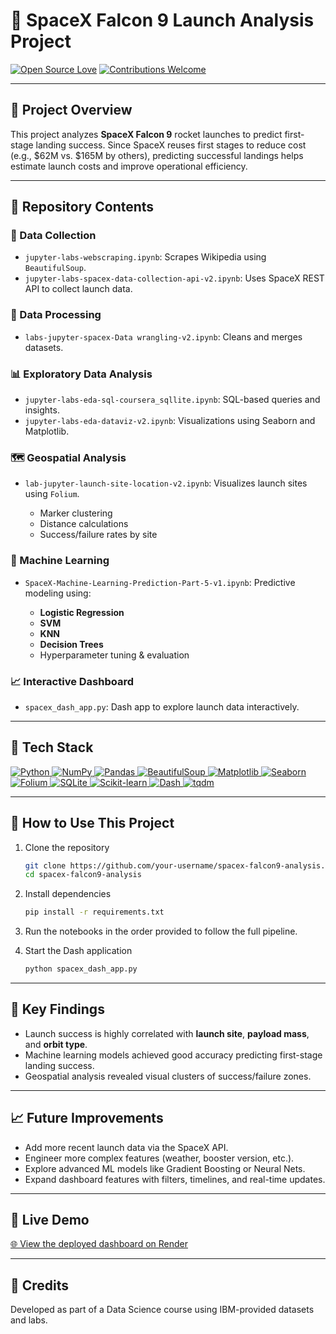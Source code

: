 # 🚀 SpaceX Falcon 9 Launch Analysis Project

[![Open Source Love](https://badges.frapsoft.com/os/v1/open-source.svg?v=103)](#)
[![Contributions Welcome](https://img.shields.io/badge/contributions-welcome-brightgreen.svg?style=flat\&label=Contributions\&colorA=red\&colorB=black)](#)

---

## 📖 Project Overview

This project analyzes **SpaceX Falcon 9** rocket launches to predict first-stage landing success. Since SpaceX reuses first stages to reduce cost (e.g., \$62M vs. \$165M by others), predicting successful landings helps estimate launch costs and improve operational efficiency.

---

## 📁 Repository Contents

### 📡 Data Collection

* `jupyter-labs-webscraping.ipynb`: Scrapes Wikipedia using `BeautifulSoup`.
* `jupyter-labs-spacex-data-collection-api-v2.ipynb`: Uses SpaceX REST API to collect launch data.

### 🧹 Data Processing

* `labs-jupyter-spacex-Data wrangling-v2.ipynb`: Cleans and merges datasets.

### 📊 Exploratory Data Analysis

* `jupyter-labs-eda-sql-coursera_sqllite.ipynb`: SQL-based queries and insights.
* `jupyter-labs-eda-dataviz-v2.ipynb`: Visualizations using Seaborn and Matplotlib.

### 🗺️ Geospatial Analysis

* `lab-jupyter-launch-site-location-v2.ipynb`: Visualizes launch sites using `Folium`.

  * Marker clustering
  * Distance calculations
  * Success/failure rates by site

### 🤖 Machine Learning

* `SpaceX-Machine-Learning-Prediction-Part-5-v1.ipynb`: Predictive modeling using:

  * **Logistic Regression**
  * **SVM**
  * **KNN**
  * **Decision Trees**
  * Hyperparameter tuning & evaluation

### 📈 Interactive Dashboard

* `spacex_dash_app.py`: Dash app to explore launch data interactively.

---

## 🔧 Tech Stack

<a href="#"> 
  <img alt="Python" src="https://img.shields.io/badge/Python-%233776AB.svg?&style=for-the-badge&logo=python&logoColor=white"/>
  <img alt="NumPy" src="https://img.shields.io/badge/NumPy-%23013243.svg?&style=for-the-badge&logo=numpy&logoColor=white"/>
  <img alt="Pandas" src="https://img.shields.io/badge/Pandas-%23150458.svg?&style=for-the-badge&logo=pandas&logoColor=white"/>
  <img alt="BeautifulSoup" src="https://img.shields.io/badge/BeautifulSoup-%23366088.svg?&style=for-the-badge&logo=python&logoColor=white"/>
  <img alt="Matplotlib" src="https://img.shields.io/badge/Matplotlib-%23ffffff.svg?&style=for-the-badge&logo=matplotlib&logoColor=black"/>
  <img alt="Seaborn" src="https://img.shields.io/badge/Seaborn-%231572B6.svg?&style=for-the-badge&logo=python&logoColor=white"/>
  <img alt="Folium" src="https://img.shields.io/badge/Folium-%232C3E50.svg?&style=for-the-badge&logo=leaflet&logoColor=white"/>
  <img alt="SQLite" src="https://img.shields.io/badge/SQLite-%23003B57.svg?&style=for-the-badge&logo=sqlite&logoColor=white"/>
  <img alt="Scikit-learn" src="https://img.shields.io/badge/Scikit--learn-%23F7931E.svg?&style=for-the-badge&logo=scikit-learn&logoColor=white"/>
  <img alt="Dash" src="https://img.shields.io/badge/Dash-%2300171B.svg?&style=for-the-badge&logo=plotly&logoColor=white"/>
  <img alt="tqdm" src="https://img.shields.io/badge/tqdm-%23FFD700.svg?&style=for-the-badge&logo=python&logoColor=blue"/>
</a>

---

## 🚀 How to Use This Project

1. Clone the repository

   ```bash
   git clone https://github.com/your-username/spacex-falcon9-analysis.git
   cd spacex-falcon9-analysis
   ```

2. Install dependencies

   ```bash
   pip install -r requirements.txt
   ```

3. Run the notebooks in the order provided to follow the full pipeline.

4. Start the Dash application

   ```bash
   python spacex_dash_app.py
   ```

---

## 📌 Key Findings

* Launch success is highly correlated with **launch site**, **payload mass**, and **orbit type**.
* Machine learning models achieved good accuracy predicting first-stage landing success.
* Geospatial analysis revealed visual clusters of success/failure zones.

---

## 📈 Future Improvements

* Add more recent launch data via the SpaceX API.
* Engineer more complex features (weather, booster version, etc.).
* Explore advanced ML models like Gradient Boosting or Neural Nets.
* Expand dashboard features with filters, timelines, and real-time updates.

---

## 🔗 Live Demo

[🌐 View the deployed dashboard on Render](https://spacex-falcon9-landing-prediction-keoh.onrender.com/)

---

## 🙌 Credits

Developed as part of a Data Science course using IBM-provided datasets and labs.